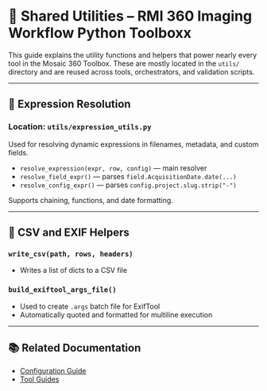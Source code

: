 
# 🧰 Shared Utilities – RMI 360 Imaging Workflow Python Toolboxx

This guide explains the utility functions and helpers that power nearly every tool in the Mosaic 360 Toolbox. These are mostly located in the `utils/` directory and are reused across tools, orchestrators, and validation scripts.


---

## 🧠 Expression Resolution

### Location: `utils/expression_utils.py`

Used for resolving dynamic expressions in filenames, metadata, and custom fields.

- `resolve_expression(expr, row, config)` — main resolver
- `resolve_field_expr()` — parses `field.AcquisitionDate.date(...)`
- `resolve_config_expr()` — parses `config.project.slug.strip("-")`

Supports chaining, functions, and date formatting.

---

## 🧾 CSV and EXIF Helpers

### `write_csv(path, rows, headers)`
- Writes a list of dicts to a CSV file

### `build_exiftool_args_file()`
- Used to create `.args` batch file for ExifTool
- Automatically quoted and formatted for multiline execution

---

## 📚 Related Documentation

- [Configuration Guide](./CONFIG_GUIDE.md)
- [Tool Guides](./TOOL_GUIDES.md)
